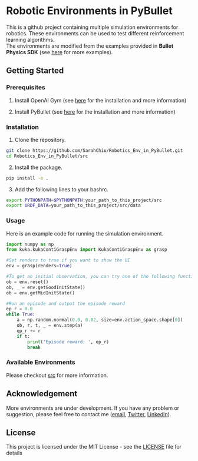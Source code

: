 # Robotic Environments in PyBullet

This is a github project containing multiple simulation environments for robotics. These environments can be used to test different reinforcement learning algorithms.  
The environments are modified from the examples provided in **Bullet Physics SDK** (see [here](https://github.com/bulletphysics/bullet3/tree/master/examples/pybullet/gym/pybullet_envs/examples) for more examples).

## Getting Started

### Prerequisites

1. Install OpenAI Gym (see [here](https://github.com/openai/gym) for the installation and more information)

2. Install PyBullet (see [here](https://docs.google.com/document/d/10sXEhzFRSnvFcl3XxNGhnD4N2SedqwdAvK3dsihxVUA/edit#heading=h.778da594xyte) for the installation and more information)

### Installation

1. Clone the repository.

```bash
git clone https://github.com/SarahChiu/Robotics_Env_in_PyBullet.git
cd Robotics_Env_in_PyBullet/src
```

2. Install the package.

```bash
pip install -e .
```

3. Add the following lines to your bashrc.

```bash
export PYTHONPATH=$PYTHONPATH:your_path_to_this_project/src
export URDF_DATA=your_path_to_this_project/src/data
```

### Usage
Here is an example code for running the simulation environment.

```python
import numpy as np
from kuka.kukaContiGraspEnv import KukaContiGraspEnv as grasp

#Set renders to true if you want to show the UI
env = grasp(renders=True)

#To get an initial observation, you can try one of the following functions
ob = env.reset()
ob, _ = env.getGoodInitState()
ob = env.getMidInitState()

#Run an episode and output the episode reward
ep_r = 0.0
while True:
    a = np.random.normal(0.0, 0.02, size=env.action_space.shape[0]) 
    ob, r, t, _ = env.step(a)
    ep_r += r
    if t:
        print('Episode reward: ', ep_r)
        break
```

### Available Environments
Please checkout [src](src/) for more information.

## Acknowledgement
More environments are under development. If you have any problem or suggestion, please feel free to contact me ([email](mailto:z.y.sarah.chiu@gmail.com), [Twitter](https://twitter.com/zihyunchiu), [LinkedIn](https://www.linkedin.com/in/zihyun-chiu/)).

## License

This project is licensed under the MIT License - see the [LICENSE](LICENSE) file for details

